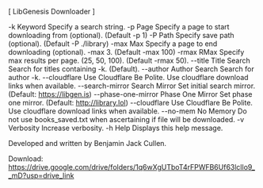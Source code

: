 
[  LibGenesis Downloader   ]

-k                   Keyword            Specify a search string.
-p                   Page               Specify a page to start downloading from (optional). (Default -p 1)
-P                   Path               Specify save path (optional). (Default -P ./library)
-max                 Max                Specify a page to end downloading (optional). -max 3. (Default -max 100)
-rmax                RMax               Specify max results per page. (25, 50, 100). (Default -rmax 50).
--title              Title Search       Search for titles containing -k. (Default).
--author             Author Search      Search for author -k.
--cloudflare         Use Cloudflare     Be Polite. Use cloudflare download links when available.
--search-mirror      Search Mirror      Set initial search mirror. (Default: https://libgen.is)
--phase-one-mirror   Phase One Mirror   Set phase one mirror. (Default: http://library.lol)
--cloudflare         Use Cloudflare     Be Polite. Use cloudflare download links when available.
--no-mem             No Memory          Do not use books_saved.txt when ascertaining if file will be downloaded.
-v                   Verbosity          Increase verbosity.
-h                   Help               Displays this help message.

Developed and written by Benjamin Jack Cullen.


Download: https://drive.google.com/drive/folders/1q6wXgUTboT4rFPWFB6Uf63lcllo9__mD?usp=drive_link
